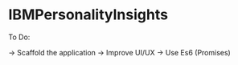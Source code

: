 # IBMPersonalityInsights

To Do:

-> Scaffold the application
-> Improve UI/UX
-> Use Es6 (Promises)
